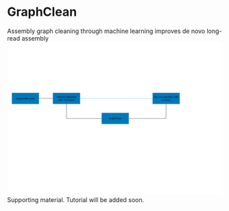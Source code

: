 # GraphClean
Assembly graph cleaning through machine learning improves de novo long-read assembly
![alt text](images/pipeline.png)
Supporting material.
Tutorial will be added soon.
